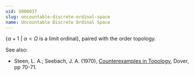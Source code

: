 ```yaml
---
uid: S000037
slug: uncountable-discrete-ordinal-space
name: Uncountable Discrete Ordinal Space
---
```

$\{\alpha+1\ |\ \alpha < \Omega$ is a limit ordinal$\}$, paired with the order topology.

See also:

* Steen, L. A.; Seebach, J. A. (1970), [Counterexamples in Topology](http://books.google.com/books/about/Counterexamples_in_Topology.html?id=DkEuGkOtSrUC), Dover, pp 70-71.

